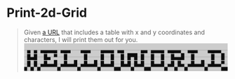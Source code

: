 # Print-2d-Grid
> Given [a URL](https://docs.google.com/document/d/e/2PACX-1vRM90lh5Zdl8i2RnPAyV9wVgnMP2QfGllWcDmkqzFQrvQjHVZ0WyeiAgPrMZcA5EBcRX_v1dlteJzv6/pub) that includes a table with x and y coordinates and characters, I will print them out for you.\
![output](./lib/output.png)


